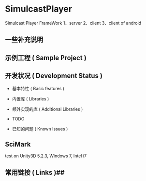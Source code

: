 # SimulcastPlayer #

Simulcast Player FrameWork
1、server
2、client
3、client of android

## 一些补充说明



## 示例工程 ( Sample Project ) ##



## 开发状况 ( Development Status ) ##

* 基本特性 ( Basic features )

* 内置库 ( Libraries )
  

* 额外实现的库 ( Additional Libraries )
 

* TODO


* 已知的问题 ( Known Issues )


## SciMark ##

test on Unity3D 5.2.3, Windows 7, Intel i7


## 常用链接 ( Links )##



